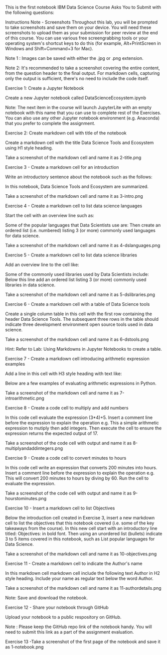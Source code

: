 This is the first notebook IBM Data Science Course Asks You to Submit with the following questions:
 

Instructions
Note - Screenshots
Throughout this lab, you will be prompted to take screenshots and save them on your device. You will need these screenshots to upload them as your submission for peer review at the end of this course. You can use various free screengrabbing tools or your operating system's shortcut keys to do this (for example, Alt+PrintScreen in Windows and Shift+Command+3 for Mac).

Note 1 : Images can be saved with either the .jpg or .png extension.

Note 2: It's recommended to take a screenshot covering the entire content, from the question header to the final output. For markdown cells, capturing only the output is sufficient, there's no need to include the code itself.

Exercise 1: Create a Jupyter Notebook

Create a new Jupyter notebook called DataScienceEcosystem.ipynb

Note: The next item in the course will launch JupyterLite with an empty notebook with this name that you can use to complete rest of the Exercises. You can also use any other Jupyter notebook environment (e.g. Anaconda) that you prefer to complete the assignment.


Exercise 2: Create markdown cell with title of the notebook

Create a markdown cell with the title Data Science Tools and Ecosystem using H1 style heading.

Take a screenshot of the markdown cell and name it as 2-title.png


Exercise 3 - Create a markdown cell for an introduction

Write an introductory sentence about the notebook such as the follows:

In this notebook, Data Science Tools and Ecosystem are summarized.

Take a screenshot of the markdown cell and name it as 3-intro.png


Exercise 4 - Create a markdown cell to list data science languages

Start the cell with an overview line such as:

Some of the popular languages that Data Scientists use are:
Then create an ordered list (i.e. numbered) listing 3 (or more) commonly used languages for data science.

Take a screenshot of the markdown cell and name it as 4-dslanguages.png


Exercise 5 - Create a markdown cell to list data science libraries

Add an overview line to the cell like:

Some of the commonly used libraries used by Data Scientists include:
Below this line add an ordered list listing 3 (or more) commonly used libraries in data science.

Take a screenshot of the markdown cell and name it as 5-dslibraries.png


Exercise 6 - Create a markdown cell with a table of Data Science tools

Create a single column table in this cell with the first row containing the header Data Science Tools. The subsequent three rows in the table should indicate three development environment open source tools used in data science.

Take a screenshot of the markdown cell and name it as 6-dstools.png

Hint: Refer to Lab: Using Markdowns in Jupyter Notebooks to create a table.


Exercise 7 - Create a markdown cell introducing arithmetic expression examples

Add a line in this cell with H3 style heading with text like:

Below are a few examples of evaluating arithmetic expressions in Python.

Take a screenshot of the markdown cell and name it as 7-introarithmetic.png


Exercise 8 - Create a code cell to multiply and add numbers

In this code cell evaluate the expression (3*4)+5.
Insert a comment line before the expression to explain the operation e.g.  This a simple arithmetic expression to mutiply then add integers.
Then execute the cell to ensure the expression returns the expected output of 17.

Take a screenshot of the code cell with output and name it as 8-multiplyandaddintegers.png


Exercise 9 - Create a code cell to convert minutes to hours

In this code cell write an expression that converts 200 minutes into hours.
Insert a comment line before the expression to explain the operation e.g.  This will convert 200 minutes to hours by diving by 60.
Run the cell to evaluate the expression.

Take a screenshot of the code cell with output and name it as 9-hourstominutes.png


Exercise 10 - Insert a markdown cell to list Objectives

Below the introduction cell created in Exercise 3, insert a new markdown cell to list the objectives that this notebook covered (i.e. some of the key takeaways from the course). In this new cell start with an introductory line titled: Objectives: in bold font. Then using an unordered list (bullets) indicate 3 to 5 items covered in this notebook, such as List popular languages for Data Science.

Take a screenshot of the markdown cell and name it as 10-objectives.png


Exercise 11 - Create a markdown cell to indicate the Author's name

In this markdown cell markdown cell include the following text Author in H2 style heading. Include your name as regular text below the word Author.

Take a screenshot of the markdown cell and name it as 11-authordetails.png

Note: Save and download the notebook.


Exercise 12 - Share your notebook through GitHub

Upload your notebook to a public respository on GitHub.

Note : Please keep the GitHub repo link of the notebook handy.
You will need to submit this link as a part of the assignment evaluation.


Exercise 13 -Take a screenshot of the first page of the notebook and save it as 1-notebook.png


